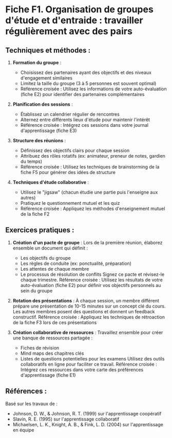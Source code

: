 # Fiche F1. Organisation de groupes d'étude et d'entraide : travailler régulièrement avec des pairs

## Techniques et méthodes :

1. **Formation du groupe** :
   - Choisissez des partenaires ayant des objectifs et des niveaux d'engagement similaires
   - Limitez la taille du groupe (3 à 5 personnes est souvent optimal)
   - Référence croisée : Utilisez les informations de votre auto-évaluation (fiche E2) pour identifier des partenaires complémentaires

2. **Planification des sessions** :
   - Établissez un calendrier régulier de rencontres
   - Alternez entre différents lieux d'étude pour maintenir l'intérêt
   - Référence croisée : Intégrez ces sessions dans votre journal d'apprentissage (fiche E3)

3. **Structure des réunions** :
   - Définissez des objectifs clairs pour chaque session
   - Attribuez des rôles rotatifs (ex: animateur, preneur de notes, gardien du temps)
   - Référence croisée : Utilisez les techniques de brainstorming de la fiche F5 pour générer des idées de structure

4. **Techniques d'étude collaborative** :
   - Utilisez le "jigsaw" (chacun étudie une partie puis l'enseigne aux autres)
   - Pratiquez le questionnement mutuel et les quiz
   - Référence croisée : Appliquez les méthodes d'enseignement mutuel de la fiche F2

## Exercices pratiques :

1. **Création d'un pacte de groupe** :
   Lors de la première réunion, élaborez ensemble un document qui définit :
   - Les objectifs du groupe
   - Les règles de conduite (ex: ponctualité, préparation)
   - Les attentes de chaque membre
   - Le processus de résolution de conflits
   Signez ce pacte et révisez-le chaque trimestre.
   Référence croisée : Utilisez les résultats de votre auto-évaluation (fiche E2) pour définir vos objectifs personnels au sein du groupe

2. **Rotation des présentations** :
   À chaque session, un membre différent prépare une présentation de 10-15 minutes sur un concept clé du cours. Les autres membres posent des questions et donnent un feedback constructif.
   Référence croisée : Appliquez les techniques de rétroaction de la fiche F3 lors de ces présentations

3. **Création collaborative de ressources** :
   Travaillez ensemble pour créer une banque de ressources partagée :
   - Fiches de révision
   - Mind maps des chapitres clés
   - Listes de questions potentielles pour les examens
   Utilisez des outils collaboratifs en ligne pour faciliter ce travail.
   Référence croisée : Intégrez ces ressources dans votre carte des préférences d'apprentissage (fiche E1)

## Références :

Basé sur les travaux de :
- Johnson, D. W., & Johnson, R. T. (1999) sur l'apprentissage coopératif
- Slavin, R. E. (1995) sur l'apprentissage collaboratif
- Michaelsen, L. K., Knight, A. B., & Fink, L. D. (2004) sur l'apprentissage en équipe